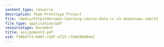 ```yaml
---
content_type: resource
description: Team Prototype Project
file: /media/https%3A/open-learning-course-data-rc.s3.amazonaws.com/15-974-leadership-lab-spring-2003/f30b47c56d6fc5dfe725cfe8284404e2_assignment3.pdf
file_type: application/pdf
resourcetype: Document
title: assignment3.pdf
uid: f30b47c5-6d6f-c5df-e725-cfe8284404e2
---
```

